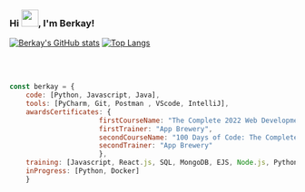 ### Hi <img src="https://raw.githubusercontent.com/MartinHeinz/MartinHeinz/master/wave.gif" width="30px">, I'm Berkay!

[![Berkay's GitHub stats](https://github-readme-stats.vercel.app/api?username=berkayclk06&theme=dark)](https://www.youtube.com/watch?v=dQw4w9WgXcQ)                     [![Top Langs](https://github-readme-stats.vercel.app/api/top-langs/?username=berkayclk06&langs_count=5&theme=dark)](https://www.youtube.com/watch?v=dQw4w9WgXcQ)
<!-- All credit for Top Langs is for https://github.com/anuraghazra/github-readme-stats
All credir for GitHub stats is for https://github.com/anuraghazra/github-readme-stats -->

<br><br>
```javascript
const berkay = {
    code: [Python, Javascript, Java],
    tools: [PyCharm, Git, Postman , VScode, IntelliJ],
    awardsCertificates: {
                      firstCourseName: "The Complete 2022 Web Development Bootcamp",
                      firstTrainer: "App Brewery",
                      secondCourseName: "100 Days of Code: The Complete Python Pro Bootcamp for 2022",
                      secondTrainer: "App Brewery"
                      },                 
    training: [Javascript, React.js, SQL, MongoDB, EJS, Node.js, Python, Java, Flask],
    inProgress: [Python, Docker]
    }
```
